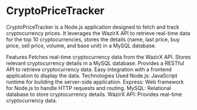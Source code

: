 # CryptoPriceTracker
CryptoPriceTracker is a Node.js application designed to fetch and track cryptocurrency prices. It leverages the WazirX API to retrieve real-time data for the top 10 cryptocurrencies, stores the details (name, last price, buy price, sell price, volume, and base unit) in a MySQL database.

Features
Fetches real-time cryptocurrency data from the WazirX API.
Stores relevant cryptocurrency details in a MySQL database.
Provides a RESTful API to retrieve cryptocurrency data.
Easy integration with a frontend application to display the data.
Technologies Used
Node.js: JavaScript runtime for building the server-side application.
Express: Web framework for Node.js to handle HTTP requests and routing.
MySQL: Relational database to store cryptocurrency details.
WazirX API: Provides real-time cryptocurrency data.
